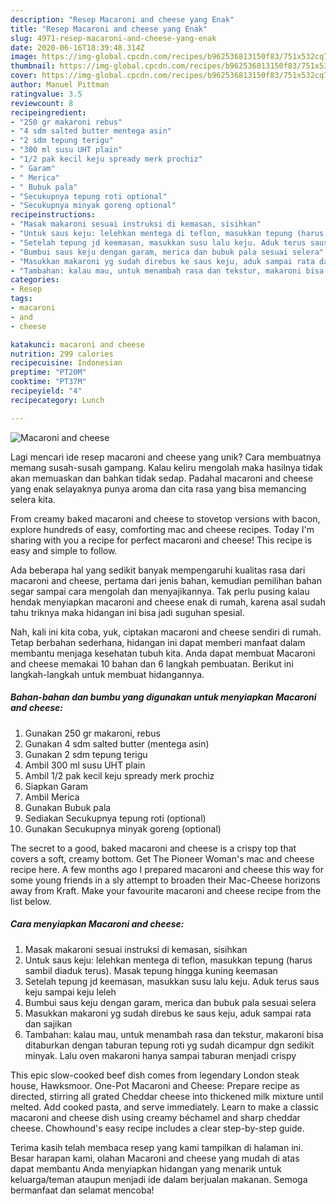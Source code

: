 ```yaml
---
description: "Resep Macaroni and cheese yang Enak"
title: "Resep Macaroni and cheese yang Enak"
slug: 4971-resep-macaroni-and-cheese-yang-enak
date: 2020-06-16T18:39:48.314Z
image: https://img-global.cpcdn.com/recipes/b962536813150f83/751x532cq70/macaroni-and-cheese-foto-resep-utama.jpg
thumbnail: https://img-global.cpcdn.com/recipes/b962536813150f83/751x532cq70/macaroni-and-cheese-foto-resep-utama.jpg
cover: https://img-global.cpcdn.com/recipes/b962536813150f83/751x532cq70/macaroni-and-cheese-foto-resep-utama.jpg
author: Manuel Pittman
ratingvalue: 3.5
reviewcount: 8
recipeingredient:
- "250 gr makaroni rebus"
- "4 sdm salted butter mentega asin"
- "2 sdm tepung terigu"
- "300 ml susu UHT plain"
- "1/2 pak kecil keju spready merk prochiz"
- " Garam"
- " Merica"
- " Bubuk pala"
- "Secukupnya tepung roti optional"
- "Secukupnya minyak goreng optional"
recipeinstructions:
- "Masak makaroni sesuai instruksi di kemasan, sisihkan"
- "Untuk saus keju: lelehkan mentega di teflon, masukkan tepung (harus sambil diaduk terus). Masak tepung hingga kuning keemasan"
- "Setelah tepung jd keemasan, masukkan susu lalu keju. Aduk terus saus keju sampai keju leleh"
- "Bumbui saus keju dengan garam, merica dan bubuk pala sesuai selera"
- "Masukkan makaroni yg sudah direbus ke saus keju, aduk sampai rata dan sajikan"
- "Tambahan: kalau mau, untuk menambah rasa dan tekstur, makaroni bisa ditaburkan dengan taburan tepung roti yg sudah dicampur dgn sedikit minyak. Lalu oven makaroni hanya sampai taburan menjadi crispy"
categories:
- Resep
tags:
- macaroni
- and
- cheese

katakunci: macaroni and cheese 
nutrition: 299 calories
recipecuisine: Indonesian
preptime: "PT20M"
cooktime: "PT37M"
recipeyield: "4"
recipecategory: Lunch

---
```



![Macaroni and cheese](https://img-global.cpcdn.com/recipes/b962536813150f83/751x532cq70/macaroni-and-cheese-foto-resep-utama.jpg)

Lagi mencari ide resep macaroni and cheese yang unik? Cara membuatnya memang susah-susah gampang. Kalau keliru mengolah maka hasilnya tidak akan memuaskan dan bahkan tidak sedap. Padahal macaroni and cheese yang enak selayaknya punya aroma dan cita rasa yang bisa memancing selera kita.

From creamy baked macaroni and cheese to stovetop versions with bacon, explore hundreds of easy, comforting mac and cheese recipes. Today I&#39;m sharing with you a recipe for perfect macaroni and cheese! This recipe is easy and simple to follow.

Ada beberapa hal yang sedikit banyak mempengaruhi kualitas rasa dari macaroni and cheese, pertama dari jenis bahan, kemudian pemilihan bahan segar sampai cara mengolah dan menyajikannya. Tak perlu pusing kalau hendak menyiapkan macaroni and cheese enak di rumah, karena asal sudah tahu triknya maka hidangan ini bisa jadi suguhan spesial.


Nah, kali ini kita coba, yuk, ciptakan macaroni and cheese sendiri di rumah. Tetap berbahan sederhana, hidangan ini dapat memberi manfaat dalam membantu menjaga kesehatan tubuh kita. Anda dapat membuat Macaroni and cheese memakai 10 bahan dan 6 langkah pembuatan. Berikut ini langkah-langkah untuk membuat hidangannya.

<!--inarticleads1-->

##### Bahan-bahan dan bumbu yang digunakan untuk menyiapkan Macaroni and cheese:

1. Gunakan 250 gr makaroni, rebus
1. Gunakan 4 sdm salted butter (mentega asin)
1. Gunakan 2 sdm tepung terigu
1. Ambil 300 ml susu UHT plain
1. Ambil 1/2 pak kecil keju spready merk prochiz
1. Siapkan  Garam
1. Ambil  Merica
1. Gunakan  Bubuk pala
1. Sediakan Secukupnya tepung roti (optional)
1. Gunakan Secukupnya minyak goreng (optional)


The secret to a good, baked macaroni and cheese is a crispy top that covers a soft, creamy bottom. Get The Pioneer Woman&#39;s mac and cheese recipe here. A few months ago I prepared macaroni and cheese this way for some young friends in a sly attempt to broaden their Mac-Cheese horizons away from Kraft. Make your favourite macaroni and cheese recipe from the list below. 

<!--inarticleads2-->

##### Cara menyiapkan Macaroni and cheese:

1. Masak makaroni sesuai instruksi di kemasan, sisihkan
1. Untuk saus keju: lelehkan mentega di teflon, masukkan tepung (harus sambil diaduk terus). Masak tepung hingga kuning keemasan
1. Setelah tepung jd keemasan, masukkan susu lalu keju. Aduk terus saus keju sampai keju leleh
1. Bumbui saus keju dengan garam, merica dan bubuk pala sesuai selera
1. Masukkan makaroni yg sudah direbus ke saus keju, aduk sampai rata dan sajikan
1. Tambahan: kalau mau, untuk menambah rasa dan tekstur, makaroni bisa ditaburkan dengan taburan tepung roti yg sudah dicampur dgn sedikit minyak. Lalu oven makaroni hanya sampai taburan menjadi crispy


This epic slow-cooked beef dish comes from legendary London steak house, Hawksmoor. One-Pot Macaroni and Cheese: Prepare recipe as directed, stirring all grated Cheddar cheese into thickened milk mixture until melted. Add cooked pasta, and serve immediately. Learn to make a classic macaroni and cheese dish using creamy béchamel and sharp cheddar cheese. Chowhound&#39;s easy recipe includes a clear step-by-step guide. 

Terima kasih telah membaca resep yang kami tampilkan di halaman ini. Besar harapan kami, olahan Macaroni and cheese yang mudah di atas dapat membantu Anda menyiapkan hidangan yang menarik untuk keluarga/teman ataupun menjadi ide dalam berjualan makanan. Semoga bermanfaat dan selamat mencoba!
